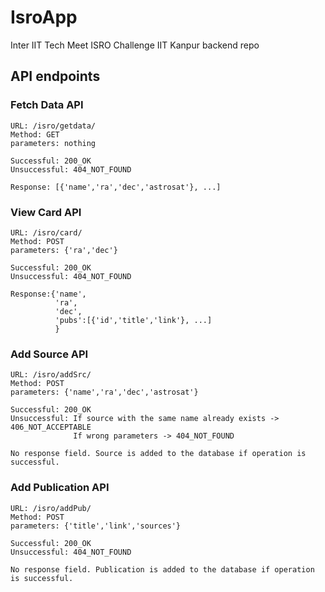 # IsroApp
Inter IIT Tech Meet ISRO Challenge IIT Kanpur backend repo

## API endpoints
### Fetch Data API
```
URL: /isro/getdata/
Method: GET
parameters: nothing

Successful: 200_OK
Unsuccessful: 404_NOT_FOUND

Response: [{'name','ra','dec','astrosat'}, ...]
```
### View Card API
```
URL: /isro/card/
Method: POST
parameters: {'ra','dec'} 

Successful: 200_OK
Unsuccessful: 404_NOT_FOUND

Response:{'name',
          'ra',
          'dec',
          'pubs':[{'id','title','link'}, ...]
          }
```
### Add Source API
```
URL: /isro/addSrc/
Method: POST
parameters: {'name','ra','dec','astrosat'}

Successful: 200_OK
Unsuccessful: If source with the same name already exists -> 406_NOT_ACCEPTABLE
              If wrong parameters -> 404_NOT_FOUND

No response field. Source is added to the database if operation is successful.
```
### Add Publication API
```
URL: /isro/addPub/
Method: POST
parameters: {'title','link','sources'}

Successful: 200_OK
Unsuccessful: 404_NOT_FOUND

No response field. Publication is added to the database if operation is successful.
```
<!-- try:
    x=json.loads(cat['Publications'][i].replace("'",'\"'))
except:
    continue
#print('x=',x)
if type(x) is list:
    #print(x)
    for p in x:
        if p[0] not in publist:
            publist[p[0]]={}
            publist[p[0]]['link']=''
            publist[p[0]]['sources']=[]
        else:
            publist[p[0]]['sources'].append(cat['Source_Name'][i])
            publist[p[0]]['link']=p[1] -->
